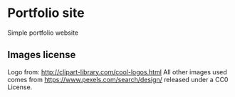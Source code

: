 # Portfolio site
Simple portfolio website

## Images license
Logo from: http://clipart-library.com/cool-logos.html
All other images used comes from https://www.pexels.com/search/design/ released under
a CC0 License.
